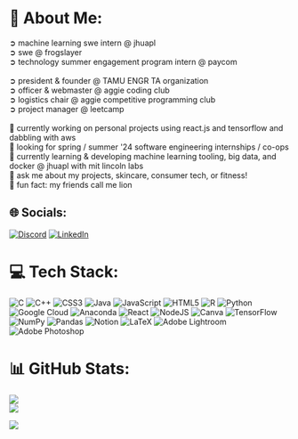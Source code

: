 <!-- ## Hi, I'm Ryan! -->
# 🐯 About Me:
➲ machine learning swe intern @ jhuapl<br>
➲ swe @ frogslayer<br>
➲ technology summer engagement program intern @ paycom<br><br>
➲ president & founder @ TAMU ENGR TA organization<br>
➲ officer & webmaster @ aggie coding club<br>
➲ logistics chair @ aggie competitive programming club<br>
➲ project manager @ leetcamp<br><br>
🔬 currently working on personal projects using react.js and tensorflow and dabbling with aws<br>
🤝 looking for spring / summer '24 software engineering internships / co-ops <br>
🌱 currently learning & developing machine learning tooling, big data, and docker @ jhuapl with mit lincoln labs<br>
💬 ask me about my projects, skincare, consumer tech, or fitness!<br>
🦁 fun fact: my friends call me lion

 
## 🌐 Socials:
[![Discord](https://img.shields.io/badge/Discord-%237289DA.svg?logo=discord&logoColor=white)](https://discord.com/users/283467779951034368) [![LinkedIn](https://img.shields.io/badge/LinkedIn-%230077B5.svg?logo=linkedin&logoColor=white)](https://linkedin.com/in/ryankbr) 

# 💻 Tech Stack:
![C](https://img.shields.io/badge/c-%2300599C.svg?style=flat&logo=c&logoColor=white) 
![C++](https://img.shields.io/badge/c++-%2300599C.svg?style=flat&logo=c%2B%2B&logoColor=white) 
![CSS3](https://img.shields.io/badge/css3-%231572B6.svg?style=flat&logo=css3&logoColor=white) 
![Java](https://img.shields.io/badge/java-%23ED8B00.svg?style=flat&logo=java&logoColor=white) 
![JavaScript](https://img.shields.io/badge/javascript-%23323330.svg?style=flat&logo=javascript&logoColor=%23F7DF1E) 
![HTML5](https://img.shields.io/badge/html5-%23E34F26.svg?style=flat&logo=html5&logoColor=white) 
![R](https://img.shields.io/badge/r-%23276DC3.svg?style=flat&logo=r&logoColor=white) 
![Python](https://img.shields.io/badge/python-3670A0?style=flat&logo=python&logoColor=ffdd54) 
![Google Cloud](https://img.shields.io/badge/Google%20Cloud-%234285F4.svg?style=flat&logo=google-cloud&logoColor=white) 
![Anaconda](https://img.shields.io/badge/Anaconda-%2344A833.svg?style=flat&logo=anaconda&logoColor=white) 
![React](https://img.shields.io/badge/react-%2320232a.svg?style=flat&logo=react&logoColor=%2361DAFB) 
![NodeJS](https://img.shields.io/badge/node.js-6DA55F?style=flat&logo=node.js&logoColor=white) 
![Canva](https://img.shields.io/badge/Canva-%2300C4CC.svg?style=flat&logo=Canva&logoColor=white) 
![TensorFlow](https://img.shields.io/badge/TensorFlow-%23FF6F00.svg?style=flat&logo=TensorFlow&logoColor=white) 
![NumPy](https://img.shields.io/badge/numpy-%23013243.svg?style=flat&logo=numpy&logoColor=white) 
![Pandas](https://img.shields.io/badge/pandas-%23150458.svg?style=flat&logo=pandas&logoColor=white) 
![Notion](https://img.shields.io/badge/Notion-%23000000.svg?style=flat&logo=notion&logoColor=white) 
![LaTeX](https://img.shields.io/badge/latex-%23008080.svg?style=flat&logo=latex&logoColor=white)
![Adobe Lightroom](https://img.shields.io/badge/Adobe%20Lightroom-31A8FF.svg?style=flat&logo=Adobe%20Lightroom&logoColor=white)
![Adobe Photoshop](https://img.shields.io/badge/adobephotoshop-%2331A8FF.svg?style=flat&logo=adobephotoshop&logoColor=white) 

# 📊 GitHub Stats: 
<!-- ![](https://github-readme-stats.vercel.app/api?username=ryankbr&theme=nord&hide_border=false&include_all_commits=false&count_private=true) -->
![](https://github-readme-streak-stats.herokuapp.com/?user=ryankbr&theme=nord&hide_border=false&include_all_commits=false&count_private=true)<br/>
![](https://github-readme-stats.vercel.app/api/top-langs/?username=ryankbr&theme=nord&hide_border=false&include_all_commits=false&count_private=true&layout=compact)
  
[![](https://visitcount.itsvg.in/api?id=ryankbr&theme=nord&hide_border=false&logoColor=10)](https://visitcount.itsvg.in)
